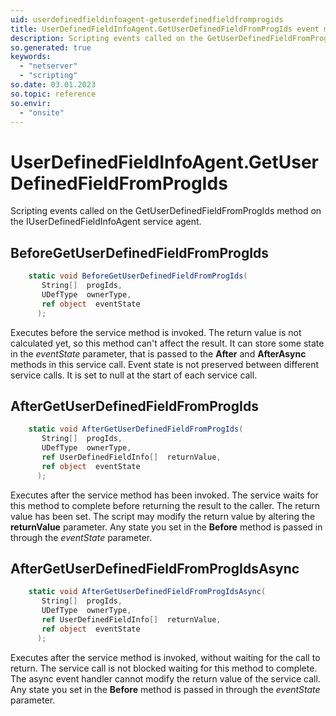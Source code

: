 ```yaml
---
uid: userdefinedfieldinfoagent-getuserdefinedfieldfromprogids
title: UserDefinedFieldInfoAgent.GetUserDefinedFieldFromProgIds event method
description: Scripting events called on the GetUserDefinedFieldFromProgIds method on the UserDefinedFieldInfoAgent service agent.
so.generated: true
keywords:
  - "netserver"
  - "scripting"
so.date: 03.01.2023
so.topic: reference
so.envir:
  - "onsite"
---
```

# UserDefinedFieldInfoAgent.GetUserDefinedFieldFromProgIds

Scripting events called on the <see cref='M:SuperOffice.CRM.Services.IUserDefinedFieldInfoAgent.GetUserDefinedFieldFromProgIds'>GetUserDefinedFieldFromProgIds</see> method on the <see cref='IUserDefinedFieldInfoAgent'>IUserDefinedFieldInfoAgent</see>  service agent.

## BeforeGetUserDefinedFieldFromProgIds
```cs
    static void BeforeGetUserDefinedFieldFromProgIds(
       String[]  progIds,
       UDefType  ownerType,
       ref object  eventState
      );
```
Executes before the service method is invoked.
The return value is not calculated yet, so this method can't affect the result.
It can store some state in the *eventState* parameter, that is passed to the **After** and **AfterAsync** methods in this service call.
Event state is not preserved between different service calls. It is set to null at the start of each service call.
## AfterGetUserDefinedFieldFromProgIds
```cs
    static void AfterGetUserDefinedFieldFromProgIds(
       String[]  progIds,
       UDefType  ownerType,
       ref UserDefinedFieldInfo[]  returnValue,
       ref object  eventState
      );
```
Executes after the service method has been invoked. The service waits for this method to complete before returning the result to the caller.
The return value has been set. The script may modify the return value by altering the **returnValue** parameter.
Any state you set in the **Before** method is passed in through the *eventState* parameter.
## AfterGetUserDefinedFieldFromProgIdsAsync
```cs
    static void AfterGetUserDefinedFieldFromProgIdsAsync(
       String[]  progIds,
       UDefType  ownerType,
       ref UserDefinedFieldInfo[]  returnValue,
       ref object  eventState
      );
```
Executes after the service method is invoked, without waiting for the call to return.
The service call is not blocked waiting for this method to complete.
The async event handler cannot modify the return value of the service call.
Any state you set in the **Before** method is passed in through the *eventState* parameter.

